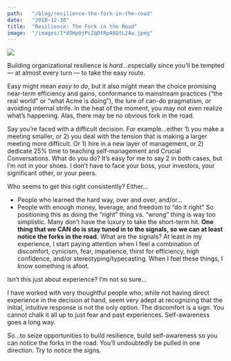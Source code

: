 ```yaml
---
path:	"/blog/resilience-the-fork-in-the-road"
date:	"2018-12-30"
title:	"Resilience: The Fork in the Road"
image:	"/images/1*dOHp0jPcZqDtRpA6QtL24w.jpeg"
---
```


![](/images/1*dOHp0jPcZqDtRpA6QtL24w.jpeg)

Building organizational resilience is *hard…e*specially since you’ll be tempted — at almost every turn — to take the easy route.

Easy might mean *easy to do*, but it also might mean the choice promising near-term efficiency and gains, conformance to mainstream practices (“the real world” or “what Acme is doing”), the lure of can-do pragmatism, or avoiding internal strife. In the heat of the moment, you may not even realize what’s happening. Alas, there may be no obvious fork in the road.

Say you’re faced with a difficult decision. For example…either 1) you make a meeting smaller, or 2) you deal with the tension that is making a larger meeting more difficult. Or 1) hire in a new layer of management, or 2) dedicate 25% time to teaching self-management and Crucial Conversations. What do you do? It’s easy for me to say 2 in both cases, but I’m not in your shoes. I don’t have to face your boss, your investors, your significant other, or your peers.

Who seems to get this right consistently? Either…

* People who learned the hard way, over and over, and/or…
* People with enough money, leverage, and freedom to “do it right”
So positioning this as doing the “right” thing vs. “wrong” thing is way too simplistic. Many don’t have the luxury to take the short-term hit. **One thing that we CAN do is stay tuned in to the signals, so we can at least notice the forks in the road.** What are the signals? At least in my experience, I start paying attention when I feel a combination of discomfort, cynicism, fear, impatience, thirst for efficiency, high confidence, and/or stereotyping/typecasting. When I feel these things, I know something is afoot.

Isn’t this just about experience? I’m not so sure…

I have worked with very thoughtful people who, while not having direct experience in the decision at hand, seem very adept at recognizing that the initial, intuitive response is not the only option. The discomfort is a sign. You cannot chalk it all up to just fear and past experiences. Self-awareness goes a long way.

So…to seize opportunities to build resilience, build self-awareness so you can notice the forks in the road. You’ll undoubtedly be pulled in one direction. Try to notice the signs.

